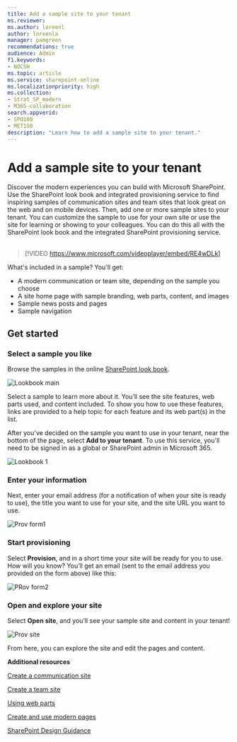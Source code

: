 ```yaml
---
title: Add a sample site to your tenant
ms.reviewer: 
ms.author: loreenl
author: loreenla
manager: pamgreen
recommendations: true
audience: Admin
f1.keywords:
- NOCSH
ms.topic: article
ms.service: sharepoint-online
ms.localizationpriority: high
ms.collection:  
- Strat_SP_modern
- M365-collaboration
search.appverid:
- SPO160
- MET150
description: "Learn how to add a sample site to your tenant."
---
```


# Add a sample site to your tenant

Discover the modern experiences you can build with Microsoft SharePoint. Use the SharePoint look book and integrated provisioning service to find inspiring samples of communication sites and team sites that look great on the web and on mobile devices. Then, add one or more sample sites to your tenant. You can customize the sample to use for your own site or use the site for learning or showing to your colleagues. You can do this all with the SharePoint look book and the integrated SharePoint provisioning service.</br>
</br>

> [!VIDEO https://www.microsoft.com/videoplayer/embed/RE4wDLk]

What's included in a sample? You'll get:

- A modern communication or team site, depending on the sample you choose
- A site home page with sample branding, web parts, content, and images
- Sample news posts and pages
- Sample navigation

## Get started

### Select a sample you like

Browse the samples in the online [SharePoint look book](https://lookbook.microsoft.com/).

![Lookbook main](media/LookBookCover0.png)

Select a sample to learn more about it. You’ll see the site features, web parts used, and content included. To show you how to use these features, links are provided to a help topic for each feature and its web part(s) in the list.  

After you've decided on the sample you want to use in your tenant, near the bottom of the page, select **Add to your tenant**. To use this service, you'll need to be signed in as a global or SharePoint admin in Microsoft 365.

![Lookbook 1](media/LookBookCover1.png)

### Enter your information

Next, enter your email address (for a notification of when your site is ready to use), the title you want to use for your site, and the site URL you want to use.

![Prov form1](media/ProvForm.png)

### Start provisioning

Select **Provision**, and in a short time your site will be ready for you to use. How will you know? You’ll get an email (sent to the email address you provided on the form above) like this:

![PRov form2](media/Prov2.png)

### Open and explore your site

Select **Open site**, and you’ll see your sample site and content in your tenant!

![Prov site](media/ProvSite.png)

From here, you can explore the site and edit the pages and content.

**Additional resources**

[Create a communication site](https://support.office.com/article/7FB44B20-A72F-4D2C-9173-FC8F59BA50EB)

[Create a team site](https://support.office.com/article/ef10c1e7-15f3-42a3-98aa-b5972711777d)

[Using web parts](https://support.office.com/article/336e8e92-3e2d-4298-ae01-d404bbe751e0)

[Create and use modern pages](https://support.office.com/article/b3d46deb-27a6-4b1e-87b8-df851e503dec)

[SharePoint Design Guidance](https://spdesign.azurewebsites.net/)
